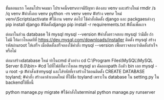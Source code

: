 ขั้นตอนแรก โคลนโปรเจคมมา โปรเจคนี้venvอาจมีปัญหา ต้องลบ venv และสร้างใหม่
rmdir /s /q venv #คำสั่งลบ venv
python -m venv venv #สร้าง venv ใหม่
venv\Scripts\activate #ใช้งาน venv
ต่อไป ใช้คำสั่งติดตั้ง django และ packgaesต่างๆ
pip install django #ติดตั้งdjango 
pip install -r requirements.txt #ตั้งแพ็คเกจ

ต่อมาในส่วน database ใช้ mysql 
mysql --version #คำสั้งตรวจสอบ mysql ว่ามีมั้ย
ถ้าไม่มี ให้ดาวโหลดทีที่  https://dev.mysql.com/downloads/installer
ติดตั้ง mysql สร้างรหัสผ่านroot ให้เสร็จ
เมื่อติดตั้งเสร็จลองใช้คำสั่ง mysql --version เพื่่อตรวจสอบว่าติดตั้งสำเร็จหรือไม่

ต่อมาสร้างdatabase ใหม่ ทำในcmd
ตัวอย่าง cd C:\Program Files\MySQL\MySQL Server 8.0\bin> #cd ไปที่ไฟล์ที่่ดาวโหลด mysql มา คัดลอกpath ถึงตัว bin เลย
mysql -u root -p #คำสั่งเข้าmysql และใส่รหัสที่เราสร้างไว้ตอนติดตั้ง
CREATE DATABASE toyland; #คำสั่ง สร้างดาต้าเบลดใหม่ ที่ใช้ชื่อ toyland เพราะใน database ใน setting.py ใน backendใช้ชื่อนี้ 


python manage.py migrate #ใช้คำสั่งในterminal
python manage.py runserver  












